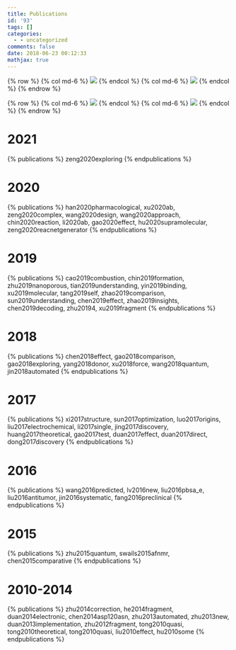 ```yaml
---
title: Publications
id: '93'
tags: []
categories:
  - - uncategorized
comments: false
date: 2018-06-23 00:12:33
mathjax: true
---
```

{% row %}
{% col md-6 %} <!-- there is 12 columns in each row -->
[![](https://pic.njzjz.win/1e8wooq2xKi_ah_DcyLN2wh1JpMDPJwLa)](https://scholar.google.com/citations?hl=en&user=7lupPLYAAAAJ&view_op=list_works&sortby=pubdate)
{% endcol %}
{% col md-6 %}
[![](https://pic.njzjz.win/1DIBQECaXTgsSJFfSxbokPc8z6QiuHM6z)](https://www.researchgate.net/profile/Tong_Zhu12)
{% endcol %}
{% endrow %}

{% row %}
{% col md-6 %}
[![](https://pic.njzjz.win/1kDFGZJvIAKMbu6mA-qtRxUFbunCSA_Mo)](https://orcid.org/0000-0001-7472-3736)
{% endcol %}
{% col md-6 %}
[![](https://pic.njzjz.win/1bdEyW2i-V9uBWtrO5YMYSaFsoTdxwFKK)](https://publons.com/researcher/2394392/tong-zhu/) 
{% endcol %}
{% endrow %}

# 2021
{% publications %}
zeng2020exploring
{% endpublications %}

# 2020
{% publications %}
han2020pharmacological,
xu2020ab,
zeng2020complex,
wang2020design,
wang2020approach,
chin2020reaction,
li2020ab,
gao2020effect,
hu2020supramolecular,
zeng2020reacnetgenerator
{% endpublications %}

# 2019

{% publications %}
cao2019combustion,
chin2019formation,
zhu2019nanoporous,
tian2019understanding,
yin2019binding,
xu2019molecular,
tang2019self,
zhao2019comparison,
sun2019understanding,
chen2019effect,
zhao2019insights,
chen2019decoding,
zhu20194,
xu2019fragment
{% endpublications %}

# 2018

{% publications %}
chen2018effect,
gao2018comparison,
gao2018exploring,
yang2018donor,
xu2018force,
wang2018quantum,
jin2018automated
{% endpublications %}

# 2017

{% publications %}
xi2017structure,
sun2017optimization,
luo2017origins,
liu2017electrochemical,
li2017single,
jing2017discovery,
huang2017theoretical,
gao2017test,
duan2017effect,
duan2017direct,
dong2017discovery
{% endpublications %}

# 2016

{% publications %}
wang2016predicted,
lv2016new,
liu2016pbsa_e,
liu2016antitumor,
jin2016systematic,
fang2016preclinical
{% endpublications %}

# 2015

{% publications %}
zhu2015quantum,
swails2015afnmr,
chen2015comparative
{% endpublications %}

# 2010-2014

{% publications %}
zhu2014correction,
he2014fragment,
duan2014electronic,
chen2014asp120asn,
zhu2013automated,
zhu2013new,
duan2013implementation,
zhu2012fragment,
tong2010quasi,
tong2010theoretical,
tong2010quasi,
liu2010effect,
hu2010some
{% endpublications %}
